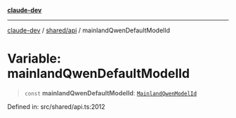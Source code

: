 [**claude-dev**](../../../README.md)

***

[claude-dev](../../../README.md) / [shared/api](../README.md) / mainlandQwenDefaultModelId

# Variable: mainlandQwenDefaultModelId

> `const` **mainlandQwenDefaultModelId**: [`MainlandQwenModelId`](../type-aliases/MainlandQwenModelId.md)

Defined in: src/shared/api.ts:2012
